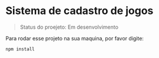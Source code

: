 <h1> Sistema de cadastro de jogos</h1>

> Status do proejeto: Em desenvolvimento

Para rodar esse projeto na sua maquina, por favor digite:

```
npm install
```
